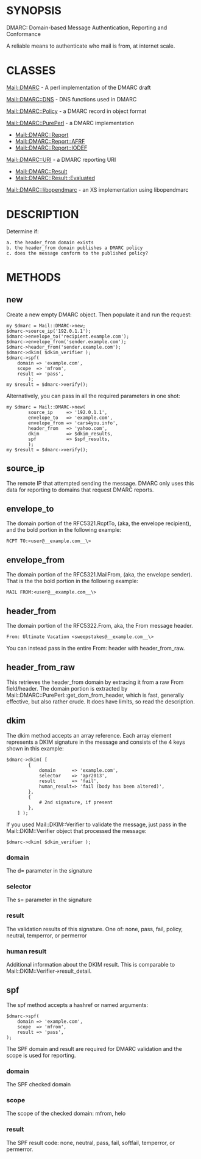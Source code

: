 # SYNOPSIS

DMARC: Domain-based Message Authentication, Reporting and Conformance

A reliable means to authenticate who mail is from, at internet scale.

# CLASSES

[Mail::DMARC](http://search.cpan.org/perldoc?Mail::DMARC) - A perl implementation of the DMARC draft

[Mail::DMARC::DNS](http://search.cpan.org/perldoc?Mail::DMARC::DNS) - DNS functions used in DMARC

[Mail::DMARC::Policy](http://search.cpan.org/perldoc?Mail::DMARC::Policy) - a DMARC record in object format

[Mail::DMARC::PurePerl](http://search.cpan.org/perldoc?Mail::DMARC::PurePerl) - a DMARC implementation

- [Mail::DMARC::Report](http://search.cpan.org/perldoc?Mail::DMARC::Report)
- [Mail::DMARC::Report::AFRF](http://search.cpan.org/perldoc?Mail::DMARC::Report::AFRF)
- [Mail::DMARC::Report::IODEF](http://search.cpan.org/perldoc?Mail::DMARC::Report::IODEF)

[Mail::DMARC::URI](http://search.cpan.org/perldoc?Mail::DMARC::URI) - a DMARC reporting URI

- [Mail::DMARC::Result](http://search.cpan.org/perldoc?Mail::DMARC::Result)
- [Mail::DMARC::Result::Evaluated](http://search.cpan.org/perldoc?Mail::DMARC::Result::Evaluated)

[Mail::DMARC::libopendmarc](http://search.cpan.org/~shari/Mail-DMARC-opendmarc) - an XS implementation using libopendmarc

# DESCRIPTION

Determine if:

    a. the header_from domain exists
    b. the header_from domain publishes a DMARC policy
    c. does the message conform to the published policy?

# METHODS

## new

Create a new empty DMARC object. Then populate it and run the request:

    my $dmarc = Mail::DMARC->new;
    $dmarc->source_ip('192.0.1.1');
    $dmarc->envelope_to('recipient.example.com');
    $dmarc->envelope_from('sender.example.com');
    $dmarc->header_from('sender.example.com');
    $dmarc->dkim( $dkim_verifier );
    $dmarc->spf(
        domain => 'example.com',
        scope  => 'mfrom',
        result => 'pass',
            );
    my $result = $dmarc->verify();

Alternatively, you can pass in all the required parameters in one shot:

    my $dmarc = Mail::DMARC->new(
            source_ip     => '192.0.1.1',
            envelope_to   => 'example.com',
            envelope_from => 'cars4you.info',
            header_from   => 'yahoo.com',
            dkim          => $dkim_results,
            spf           => $spf_results,
            );
    my $result = $dmarc->verify();

## source\_ip

The remote IP that attempted sending the message. DMARC only uses this data for reporting to domains that request DMARC reports.

## envelope\_to

The domain portion of the RFC5321.RcptTo, (aka, the envelope recipient), and the bold portion in the following example:

    RCPT TO:<user@__example.com__\>

## envelope\_from

The domain portion of the RFC5321.MailFrom, (aka, the envelope sender). That is the the bold portion in the following example:

    MAIL FROM:<user@__example.com__\>

## header\_from

The domain portion of the RFC5322.From, aka, the From message header.

    From: Ultimate Vacation <sweepstakes@__example.com__\>

You can instead pass in the entire From: header with header\_from\_raw.

## header\_from\_raw

This retrieves the header\_from domain by extracing it from a raw From field/header.  The domain portion is extracted by Mail::DMARC::PurePerl::get\_dom\_from\_header, which is fast, generally effective, but also rather crude. It does have limits, so read the description.

## dkim

The dkim method accepts an array reference. Each array element represents a DKIM signature in the message and consists of the 4 keys shown in this example:

    $dmarc->dkim( [
            {
                domain      => 'example.com',
                selector    => 'apr2013',
                result      => 'fail',
                human_result=> 'fail (body has been altered)',
            },
            {
                # 2nd signature, if present
            },
        ] );

If you used Mail::DKIM::Verifier to validate the message, just pass in the Mail::DKIM::Verifier object that processed the message:

    $dmarc->dkim( $dkim_verifier );

### domain

The d= parameter in the signature

### selector

The s= parameter in the signature

### result

The validation results of this signature. One of: none, pass, fail, policy, neutral, temperror, or permerror

### human result

Additional information about the DKIM result. This is comparable to Mail::DKIM::Verifier->result\_detail.

## spf

The spf method accepts a hashref or named arguments:

    $dmarc->spf(
        domain => 'example.com',
        scope  => 'mfrom',
        result => 'pass',
    );

The SPF domain and result are required for DMARC validation and the scope is used for reporting.

### domain

The SPF checked domain

### scope

The scope of the checked domain: mfrom, helo

### result

The SPF result code: none, neutral, pass, fail, softfail, temperror, or permerror.
